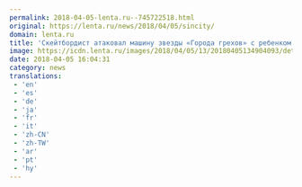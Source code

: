```yaml
---
permalink: 2018-04-05-lenta.ru--745722518.html
original: https://lenta.ru/news/2018/04/05/sincity/
domain: lenta.ru
title: 'Скейтбордист атаковал машину звезды «Города грехов» с ребенком в салоне'
image: https://icdn.lenta.ru/images/2018/04/05/13/20180405134904093/detail_e3cd1c1dba72a103988da6a417f46768.jpg
date: 2018-04-05 16:04:31
category: news
translations: 
 - 'en'
 - 'es'
 - 'de'
 - 'ja'
 - 'fr'
 - 'it'
 - 'zh-CN'
 - 'zh-TW'
 - 'ar'
 - 'pt'
 - 'hy'
---
```


